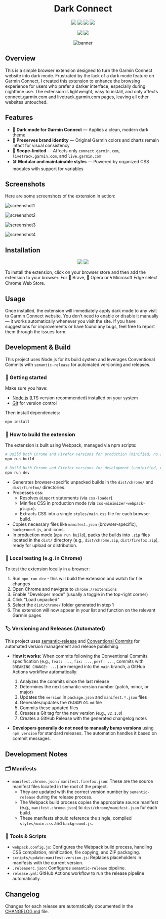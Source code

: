 <div align="center">

# Dark Connect

<a href="https://github.com/kpulka247/dark-connect/actions" title="GitHub Actions Workflow Status"><img src="https://img.shields.io/github/actions/workflow/status/kpulka247/dark-connect/release.yml"></a>
<a href="https://github.com/kpulka247/dark-connect/releases" title="GitHub Release"><img src="https://img.shields.io/github/v/release/kpulka247/dark-connect?logo=github&logoColor=white"></a>
<a href="https://chromewebstore.google.com/detail/dark-connect/nadhhgppikppmjacnkebagbgcibnfnob" title="Chrome Web Store Stars"><img src="https://img.shields.io/chrome-web-store/stars/nadhhgppikppmjacnkebagbgcibnfnob?logo=google%20chrome&logoColor=white"></a>
<a href="https://addons.mozilla.org/pl/firefox/addon/dark-connect/" title="Mozilla Add-on Stars"><img src="https://img.shields.io/amo/stars/dark-connect?logo=firefox&logoColor=white"></a>

<a href="https://github.com/kpulka247/dark-connect/blob/main/LICENSE" title="GitHub License"><img src="https://img.shields.io/github/license/kpulka247/dark-connect?color=%23252525"></a>
<a title="Chrome Web Store Size"><img src="https://img.shields.io/chrome-web-store/size/nadhhgppikppmjacnkebagbgcibnfnob"></a>

![banner](static/images/banner.png)

</div>

## Overview

This is a simple browser extension designed to turn the Garmin Connect website into dark mode. Frustrated by the lack of a dark mode feature on Garmin Connect, I created this extension to enhance the browsing experience for users who prefer a darker interface, especially during nighttime use. The extension is lightweight, easy to install, and only affects connect.garmin.com and livetrack.garmin.com pages, leaving all other websites untouched.

## Features

- 🌙 **Dark mode for Garmin Connect** — Applies a clean, modern dark theme
- 🎨 **Preserves brand identity** — Original Garmin colors and charts remain intact for visual consistency
- 🚫 **Scope-limited** — Affects only `connect.garmin.com`, `livetrack.garmin.com`, and `live.garmin.com`
- 🛠️ **Modular and maintainable styles** — Powered by organized CSS modules with support for variables

## Screenshots

Here are some screenshots of the extension in action:

![screenshot1](static/images/screenshot1.png)

![screenshot2](static/images/screenshot2.png)

![screenshot3](static/images/screenshot3.png)

![screenshot4](static/images/screenshot4.png)

## Installation

<div align="center">

<a href="https://chromewebstore.google.com/detail/dark-connect/nadhhgppikppmjacnkebagbgcibnfnob" title="Chrome Web Store Version"><img src="https://img.shields.io/chrome-web-store/v/nadhhgppikppmjacnkebagbgcibnfnob?style=for-the-badge&logo=google%20chrome&logoColor=white&labelColor=%23252525"></a>
<a href="https://addons.mozilla.org/pl/firefox/addon/dark-connect/" title="Mozilla Add-on Version"><img src="https://img.shields.io/amo/v/dark-connect?style=for-the-badge&logo=firefox&logoColor=white&labelColor=%23252525&color=red"></a>

</div>

To install the extension, click on your browser store and then add the extension to your browser. For 🦁 Brave, 🔴 Opera or 🌀 Microsoft Edge select Chrome Web Store.

## Usage

Once installed, the extension will immediately apply dark mode to any visit to Garmin Connect website. You don’t need to enable or disable it manually — it works automatically whenever you visit the site. If you have suggestions for improvements or have found any bugs, feel free to report them through the issues form.

## Development & Build

This project uses Node.js for its build system and leverages Conventional Commits with `semantic-release` for automated versioning and releases.

### 🚀 Getting started

Make sure you have:

- [Node.js](https://nodejs.org) (LTS version recommended) installed on your system
- [Git](https://git-scm.com/) for version control

Then install dependencies:

```bash
npm install
```
### 🔧 How to build the extension

The extension is built using Webpack, managed via npm scripts:

```bash
# Build both Chrome and Firefox versions for production (minified, no source maps, with ZIPs)
npm run build

# Build both Chrome and Firefox versions for development (unminified, with source maps, no ZIPs)
npm run dev
```

- Generates browser-specific unpacked builds in the `dist/chrome/` and `dist/firefox/` directories.
- Processes css:
    - Resolves `@import` statements (via `css-loader`).
    - Minifies CSS in production mode (via `css-minimizer-webpack-plugin`).
    - Extracts CSS into a single `styles/main.css` file for each browser build.
- Copies necessary files like `manifest.json` (browser-specific), `background.js`, and icons.
- In production mode (`npm run build`), packs the builds into `.zip` files located in the `dist/` directory (e.g., `dist/chrome.zip`, `dist/firefox.zip`), ready for upload or distribution.

### 🧪 Local testing (e.g. in Chrome)

To test the extension locally in a browser:

1. Run `npm run dev` - this will build the extension and watch for file changes
2. Open Chrome and navigate to `chrome://extensions`
3. Enable "Developer mode" (usually a toggle in the top-right corner)
4. Click "Load unpacked"
5. Select the `dist/chrome/` folder generated in step 1
6. The extension will now appear in your list and function on the relevant Garmin pages

### 🏷️ Versioning and Releases (Automated)

This project uses [semantic-release](https://github.com/semantic-release/semantic-release) and [Conventional Commits](https://www.conventionalcommits.org/) for automated version management and release publishing.

- **How it works:** When commits following the Conventional Commits specification (e.g., `feat: ...`, `fix: ...`, `perf: ...`, commits with `BREAKING CHANGE: ...`) are merged into the `main` branch, a GitHub Actions workflow automatically:

    1. Analyzes the commits since the last release
    2. Determines the next semantic version number (patch, minor, or major)
    3. Updates the `version` in `package.json` and `manifest.*.json` files
    4. Generates/updates the `CHANGELOG.md` file
    5. Commits these updated files
    6. Creates a Git tag for the new version (e.g., `v2.1.0`)
    7. Creates a GitHub Release with the generated changelog notes
- **Developers generally do not need to manually bump versions** using `npm version` for standard releases. The automation handles it based on commit messages.

## Development Notes

### 🗂️ Manifests

- `manifest.chrome.json` / `manifest.firefox.json`: These are the source manifest files located in the root of the project.
    - They are updated with the correct version number by `semantic-release` during the release process.
    - The Webpack build process copies the appropriate source manifest (e.g., `manifest.chrome.json`) to `dist/chrome/manifest.json` for each build.
    - These manifests should reference the single, compiled `styles/main.css` and `background.js`.

### 🧰 Tools & Scripts

- `webpack.config.js`: Configures the Webpack build process, handling CSS compilation, minification, file copying, and ZIP packaging.
- `scripts/update-manifest-version.js`: Replaces placeholders in manifests with the current version.
- `.releaserc.json`: Configures `semantic-release` pipeline.
- `release.yml`: GitHub Actions workflow to run the release pipeline automatically.

## Changelog

Changes for each release are automatically documented in the [CHANGELOG.md](./CHANGELOG.md) file.